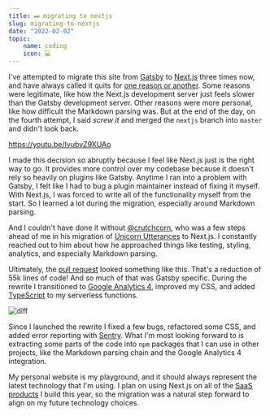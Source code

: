 ```yaml
---
title: ⏭ migrating to nextjs
slug: migrating-to-nextjs
date: "2022-02-02"
topic:
    name: coding
    icon: 💻
---
```


I've attempted to migrate this site from [Gatsby][gatsby] to [Next.js][next] three times now, and have always called it quits for [one reason or another][gatsby-vs-nextjs]. Some reasons were legitimate, like how the Next.js development server just feels slower than the Gatsby development server. Other reasons were more personal, like how difficult the Markdown parsing was. But at the end of the day, on the fourth attempt, I said _screw it_ and merged the `nextjs` branch into `master` and didn't look back.

https://youtu.be/IvubvZ9XUAo

I made this decision so abruptly because I feel like Next.js just is the right way to go. It provides more control over my codebase because it doesn't rely so heavily on plugins like Gatsby. Anytime I ran into a problem with Gatsby, I felt like I had to bug a plugin maintainer instead of fixing it myself. With Next.js, I was forced to write all of the functionality myself from the start. So I learned a lot during the migration, especially around Markdown parsing.

And I couldn't have done it without [@crutchcorn][crutchcorn], who was a few steps ahead of me in his migration of [Unicorn Utterances][unicorn-utterances] to Next.js. I constantly reached out to him about how he approached things like testing, styling, analytics, and especially Markdown parsing.

Ultimately, the [pull request][pr] looked something like this. That's a reduction of 55k lines of code! And so much of that was Gatsby specific. During the rewrite I transitioned to [Google Analytics 4][ga4], improved my CSS, and added [TypeScript][typescript] to my serverless functions.

![diff][diff]

Since I launched the rewrite I fixed a few bugs, refactored some CSS, and added error reporting with [Sentry][sentry]. What I'm most looking forward to is extracting some parts of the code into `npm` packages that I can use in other projects, like the Markdown parsing chain and the Google Analytics 4 integration.

My personal website is my playground, and it should always represent the latest technology that I'm using. I plan on using Next.js on all of the [SaaS products][saas] I build this year, so the migration was a natural step forward to align on my future technology choices.

[gatsby]: https://gatsbyjs.com
[next]: https://nextjs.org
[gatsby-vs-nextjs]: /blog/gatsby-vs-nextjs-markdown-blog
[crutchcorn]: https://twitter.com/crutchcorn
[unicorn-utterances]: https://unicorn-utterances.com
[pr]: https://github.com/bradgarropy/bradgarropy.com/pull/265
[ga4]: https://analytics.google.com
[typescript]: https://typescriptlang.org
[diff]: /images/posts/pr-diff.png
[sentry]: https://sentry.io
[saas]: /blog/goals-for-2022#products
